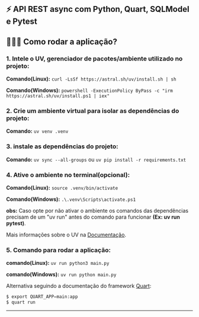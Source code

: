 ## ⚡️ API REST async com Python, Quart, SQLModel e Pytest

## 👨🏻‍💻 Como rodar a aplicação?

### **1. Intele o UV, gerenciador de pacotes/ambiente utilizado no projeto:**

**Comando(Linux):** `curl -LsSf https://astral.sh/uv/install.sh | sh`

**Comando(Windows):** `powershell -ExecutionPolicy ByPass -c "irm https://astral.sh/uv/install.ps1 | iex"`


### **2. Crie um ambiente virtual para isolar as dependências do projeto:**

**Comando:** `uv venv .venv`

### **3. instale as dependências do projeto:**

**Comando:** `uv sync --all-groups` ou `uv pip install -r requirements.txt`

### **4. Ative o ambiente no terminal(opcional):**

**Comando(Linux):** `source .venv/bin/activate`

**Comando(Windows):** `.\.venv\Scripts\activate.ps1`

**obs:** Caso opte por não ativar o ambiente os comandos das dependências precisam de um "uv run" antes do comando para funcionar **(Ex: uv run pytest)**.

Mais informações sobre o UV na <a href="https://docs.astral.sh/uv/">Documentação</a>.

### **5. Comando para rodar a aplicação:**

**comando(Linux):** `uv run python3 main.py`

**comando(Windows):** `uv run python main.py`

Alternativa seguindo a documentação do framework <a href="https://quart.palletsprojects.com/en/latest/">Quart</a>:

```Python
$ export QUART_APP=main:app
$ quart run

```

---
